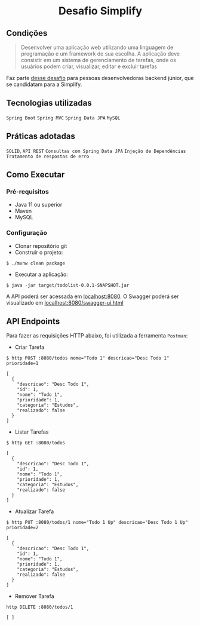 <h1 align="center">
  Desafio Simplify
</h1>

## Condições

> Desenvolver uma aplicação web utilizando uma linguagem de programação e
> um framework de sua escolha. A aplicação deve consistir em um sistema
> de gerenciamento de tarefas, onde os usuários podem criar, visualizar,
> editar e excluir tarefas

Faz parte [desse desafio](https://github.com/simplify-tec/desafio-junior-backend-simplify) para pessoas desenvolvedoras backend júnior, que se candidatam para a Simplify.

## Tecnologias utilizadas
 

```Spring Boot```
```Spring MVC```
```Spring Data JPA```
```MySQL```

## Práticas adotadas

```SOLID```,
```API REST```
```Consultas com Spring Data JPA```
```Injeção de Dependências```
```Tratamento de respostas de erro```

## Como Executar

### Pré-requisitos

- Java 11 ou superior
- Maven
- MySQL

### Configuração

- Clonar repositório git
- Construir o projeto:
```
$ ./mvnw clean package
```
- Executar a aplicação:
```
$ java -jar target/todolist-0.0.1-SNAPSHOT.jar
```

A API poderá ser acessada em [localhost:8080](http://localhost:8080).
O Swagger poderá ser visualizado em [localhost:8080/swagger-ui.html](http://localhost:8080/swagger-ui.html)


## API Endpoints

Para fazer as requisições HTTP abaixo, foi utilizada a ferramenta ```Postman```:

- Criar Tarefa 
```
$ http POST :8080/todos nome="Todo 1" descricao="Desc Todo 1" prioridade=1

[
  {
    "descricao": "Desc Todo 1",
    "id": 1,
    "nome": "Todo 1",
    "prioridade": 1,
    "categoria": "Estudos",
    "realizado": false
  }
]
```

- Listar Tarefas
```
$ http GET :8080/todos

[
  {
    "descricao": "Desc Todo 1",
    "id": 1,
    "nome": "Todo 1",
    "prioridade": 1,
    "categoria": "Estudos",
    "realizado": false
  }
]
```

- Atualizar Tarefa
```
$ http PUT :8080/todos/1 nome="Todo 1 Up" descricao="Desc Todo 1 Up" prioridade=2

[
  {
    "descricao": "Desc Todo 1",
    "id": 1,
    "nome": "Todo 1",
    "prioridade": 1,
    "categoria": "Estudos",
    "realizado": false
  }
]
```

- Remover Tarefa
```
http DELETE :8080/todos/1

[ ]
